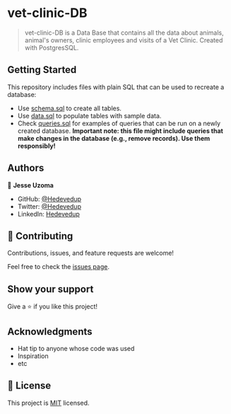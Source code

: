 # vet-clinic-DB

> vet-clinic-DB is a Data Base that contains all the data about animals, animal's owners, clinic employees and visits of a Vet Clinic. Created with PostgresSQL.


## Getting Started

This repository includes files with plain SQL that can be used to recreate a database:

- Use [schema.sql](./schema.sql) to create all tables.
- Use [data.sql](./data.sql) to populate tables with sample data.
- Check [queries.sql](./queries.sql) for examples of queries that can be run on a newly created database. **Important note: this file might include queries that make changes in the database (e.g., remove records). Use them responsibly!**


## Authors

👤 **Jesse Uzoma**

- GitHub: [@Hedevedup](https://github.com/KaskMIL)
- Twitter: [@Hedevedup](https://twitter.com/TomasMilanesi)
- LinkedIn: [Hedevedup](https://www.linkedin.com/in/tomas-milanesi-3427bb185/)

## 🤝 Contributing

Contributions, issues, and feature requests are welcome!

Feel free to check the [issues page](../../issues/).

## Show your support

Give a ⭐️ if you like this project!

## Acknowledgments

- Hat tip to anyone whose code was used
- Inspiration
- etc

## 📝 License

This project is [MIT](./MIT.md) licensed.
